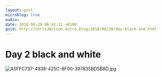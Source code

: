 ```yaml
---
layout: post
microblog: true
audio: 
date: 2018-08-20 06:41:11 +0100
guid: http://ChrisJWilson.micro.blog/2018/08/20/day-black-and.html
---
```

# Day 2 black and white 

![A5FFC737-4938-425C-8F00-397835BD5B8D.jpg](http://chrisjwilson.me/uploads/2018/c6d6e2e770.jpg)
